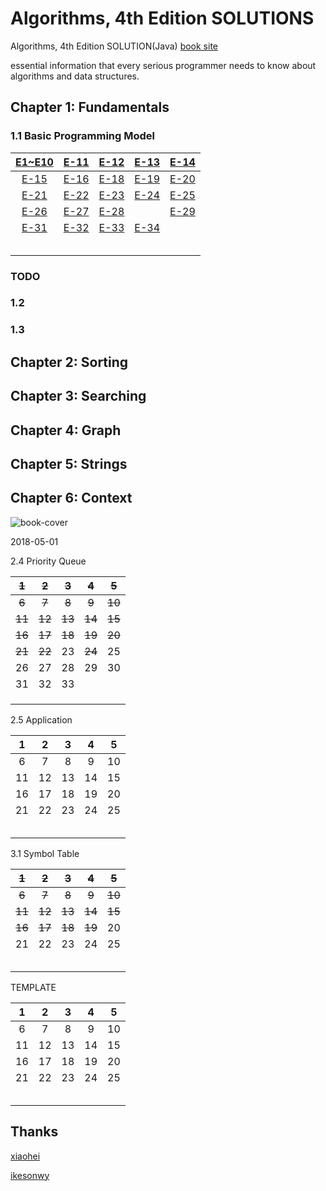 
# Algorithms, 4th Edition SOLUTIONS

Algorithms, 4th Edition SOLUTION(Java) [book site](https://algs4.cs.princeton.edu/home/)

essential information that every serious programmer needs to know about algorithms and data structures.

## Chapter 1: Fundamentals

###  1.1 Basic Programming Model

| [E1~E10](./Ch_1_1/Ex_1_1.md)  | [E-11](./Ch_1_1/Ex_1_1_11.md)    | [E-12](./Ch_1_1/Ex_1_1_12.md)    | [E-13](./Ch_1_1/Ex_1_1_13.md)    | [E-14](./Ch_1_1/Ex_1_1_14.md)    |
| :----: | :----: | :----: | :----: | :----: |
| [E-15](./Ch_1_1/Ex_1_1_15.md) | [E-16](./Ch_1_1/Ex_1_1_16.md)    | [E-18](./Ch_1_1/Ex_1_1_18.md)    | [E-19](./Ch_1_1/Ex_1_1_19.md)    | [E-20](./Ch_1_1/Ex_1_1_20.md)   |
| [E-21](./Ch_1_1/Ex_1_1_21.md)   | [E-22](./Ch_1_1/Ex_1_1_22.md)   | [E-23](./Ch_1_1/Ex_1_1_23.md)   | [E-24](./Ch_1_1/Ex_1_1_24.md)   | [E-25](./Ch_1_1/Ex_1_1_25.md)   |
| [E-26](./Ch_1_1/Ex_1_1_26.md)   | [E-27](./Ch_1_1/Ex_1_1_27.md)   | [E-28](./Ch_1_1/Ex_1_1_28.md)   |      | [E-29](./Ch_1_1/Ex_1_1_29.md)| [E-30](./Ch_1_1/Ex_1_1_30.md)
| [E-31](./Ch_1_1/Ex_1_1_31.md) | [E-32](./Ch_1_1/Ex_1_1_32.md)|[E-33](./Ch_1_1/Ex_1_1_33.md)| [E-34](./Ch_1_1/Ex_1_1_34.md)|      |
|      |      |      |      |      |
|      |      |      |      |      |
|      |      |      |      |      |
|      |      |      |      |      |
|      |      |      |      |      |

### TODO

### 1.2

### 1.3

## Chapter 2: Sorting

## Chapter 3: Searching

## Chapter 4: Graph

## Chapter 5: Strings

## Chapter 6: Context

![book-cover](https://gitee.com/gdhu/prvpic/raw/master/2019-05-01-010.jpg)

2018-05-01

2.4 Priority Queue

| ~~1~~  | ~~2~~  | ~~3~~  | ~~4~~  | ~~5~~  |
| :----: | :----: | :----: | :----: | :----: |
| ~~6~~  | ~~7~~  | ~~8~~  | ~~9~~  | ~~10~~ |
| ~~11~~ | ~~12~~ | ~~13~~ | ~~14~~ | ~~15~~ |
| ~~16~~ | ~~17~~ | ~~18~~ | ~~19~~ | ~~20~~ |
| ~~21~~ | ~~22~~ |   23   | ~~24~~ |   25   |
|   26   |   27   |   28   |   29   |   30   |
|   31   |   32   |   33   |        |        |
|        |        |        |        |        |
|        |        |        |        |        |
|        |        |        |        |        |



2.5 Application

| 1    | 2    | 3    | 4    | 5    |
| :----: | :----: | :----: | :----: | :----: |
| 6    | 7    | 8    | 9    | 10   |
| 11   | 12   | 13   | 14   | 15   |
| 16   | 17   | 18   | 19   | 20   |
| 21   | 22   | 23   | 24   | 25   |
|      |      |      |      |      |
|      |      |      |      |      |
|      |      |      |      |      |
|      |      |      |      |      |
|      |      |      |      |      |


3.1 Symbol Table

| ~~1~~  | ~~2~~    | ~~3~~    | ~~4~~    | ~~5~~    |
| :----: | :----: | :----: | :----: | :----: |
| ~~6~~   | ~~7~~    | ~~8~~    |~~9~~  | ~~10~~  |
|  ~~11~~  | ~~12~~    | ~~13~~  | ~~14~~ | ~~15~~ |
|  ~~16~~ | ~~17~~   | ~~18~~   | ~~19~~   | 20   |
| 21   | 22   | 23   | 24   | 25   |
|      |      |      |      |      |
|      |      |      |      |      |
|      |      |      |      |      |
|      |      |      |      |      |
|      |      |      |      |      |


TEMPLATE

| 1    | 2    | 3    | 4    | 5    |
| :----: | :----: | :----: | :----: | :----: |
| 6    | 7    | 8    | 9    | 10   |
| 11   | 12   | 13   | 14   | 15   |
| 16   | 17   | 18   | 19   | 20   |
| 21   | 22   | 23   | 24   | 25   |
|      |      |      |      |      |
|      |      |      |      |      |
|      |      |      |      |      |
|      |      |      |      |      |
|      |      |      |      |      |


## Thanks

[xiaohei](https://github.com/YangXiaoHei/Algorithms)

[ikesonwy](https://github.com/ikesnowy/Algorithms-4th-Edition-in-Csharp)



